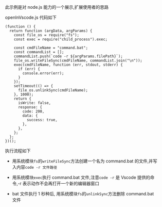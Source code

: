 此示例是对 node.js 能力的一个展示,扩展使用者的思路

openInVscode.js 代码如下

```
(function () {
  return function (argData, argParams) {
    const file_os = require("fs");
    const exec = require("child_process").exec;

    const cmdFileName = "command.bat";
    const commandList = [];
    commandList.push(`code -r ${argParams.filePath}`);
    file_os.writeFileSync(cmdFileName, commandList.join("\n"));
    exec(cmdFileName, function (err, stdout, stderr) {
      if (err) {
        console.error(err);
      }
    });
    setTimeout(() => {
      file_os.unlinkSync(cmdFileName);
    }, 1000);
    return {
      isWrite: false,
      response: {
        code: 200,
        data: {
          success: true,
        },
      },
    };
  };
})();

```

执行流程如下

- 用系统模块`fs`的`writeFileSync`方法创建一个名为 command.bat 的文件,并写入内容`code -r 文件路径`

- 用系统模块`exec`执行 command.bat 文件,注意`code -r` 是 Vscode 提供的命令,-r 表示动作不会再打开一个新的编辑器窗口

- bat 文件执行 1 秒种后, 用系统模块`fs`的`unlinkSync`方法删除 command.bat 文件
